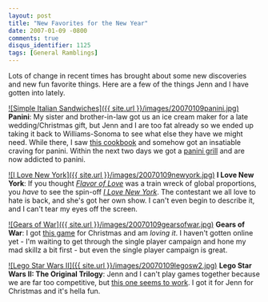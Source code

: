 ```yaml
---
layout: post
title: "New Favorites for the New Year"
date: 2007-01-09 -0800
comments: true
disqus_identifier: 1125
tags: [General Ramblings]
---
```

Lots of change in recent times has brought about some new discoveries
and new fun favorite things. Here are a few of the things Jenn and I
have gotten into lately.

 [![Simple Italian
Sandwiches]({{ site.url }}/images/20070109panini.jpg)](http://www.amazon.com/exec/obidos/ASIN/006059974X/mhsvortex)
**Panini**: My sister and brother-in-law got us an ice cream maker for a
late wedding/Christmas gift, but Jenn and I are too fat already so we
ended up taking it back to Williams-Sonoma to see what else they have we
might need. While there, I saw [this
cookbook](http://www.amazon.com/exec/obidos/ASIN/006059974X/mhsvortex)
and somehow got an insatiable craving for panini. Within the next two
days we got a [panini
grill](http://www.amazon.com/exec/obidos/ASIN/B00008PC7M/mhsvortex) and
are now addicted to panini.

 [![I Love New
York]({{ site.url }}/images/20070109newyork.jpg)](http://www.vh1.com/shows/dyn/i_love_new_york/series.jhtml)
**I Love New York**: If you thought [*Flavor of
Love*](http://www.vh1.com/shows/dyn/flavor_of_love_2/series.jhtml) was a
train wreck of global proportions, you *have* to see the spin-off [*I
Love New
York*](http://www.vh1.com/shows/dyn/i_love_new_york/series.jhtml). The
contestant we all love to hate is back, and she's got her own show. I
can't even begin to describe it, and I can't tear my eyes off the
screen.

 [![Gears of
War]({{ site.url }}/images/20070109gearsofwar.jpg)](http://www.amazon.com/exec/obidos/ASIN/B000FRS9II/mhsvortex)
**Gears of War**: I got [this
game](http://www.amazon.com/exec/obidos/ASIN/B000FRS9II/mhsvortex) for
Christmas and am *loving it*. I haven't gotten online yet - I'm waiting
to get through the single player campaign and hone my mad skillz a bit
first - but even the single player campaign is great.

 [![Lego Star Wars
II]({{ site.url }}/images/20070109legosw2.jpg)](http://www.amazon.com/exec/obidos/ASIN/B000G7X0AO/mhsvortex)
**Lego Star Wars II: The Original Trilogy**: Jenn and I can't play games
together because we are far too competitive, but [this one seems to
work](http://www.amazon.com/exec/obidos/ASIN/B000G7X0AO/mhsvortex). I
got it for Jenn for Christmas and it's hella fun.

